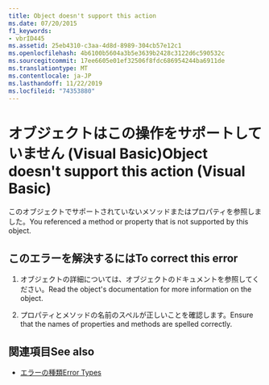 ```yaml
---
title: Object doesn't support this action
ms.date: 07/20/2015
f1_keywords:
- vbrID445
ms.assetid: 25eb4310-c3aa-4d8d-8989-304cb57e12c1
ms.openlocfilehash: 4b6100b5604a3b5e3639b2428c3122d6c590532c
ms.sourcegitcommit: 17ee6605e01ef32506f8fdc686954244ba6911de
ms.translationtype: MT
ms.contentlocale: ja-JP
ms.lasthandoff: 11/22/2019
ms.locfileid: "74353880"
---
```

# <a name="object-doesnt-support-this-action-visual-basic"></a><span data-ttu-id="f425a-102">オブジェクトはこの操作をサポートしていません (Visual Basic)</span><span class="sxs-lookup"><span data-stu-id="f425a-102">Object doesn't support this action (Visual Basic)</span></span>
<span data-ttu-id="f425a-103">このオブジェクトでサポートされていないメソッドまたはプロパティを参照しました。</span><span class="sxs-lookup"><span data-stu-id="f425a-103">You referenced a method or property that is not supported by this object.</span></span>  
  
## <a name="to-correct-this-error"></a><span data-ttu-id="f425a-104">このエラーを解決するには</span><span class="sxs-lookup"><span data-stu-id="f425a-104">To correct this error</span></span>  
  
1. <span data-ttu-id="f425a-105">オブジェクトの詳細については、オブジェクトのドキュメントを参照してください。</span><span class="sxs-lookup"><span data-stu-id="f425a-105">Read the object's documentation for more information on the object.</span></span>  
  
2. <span data-ttu-id="f425a-106">プロパティとメソッドの名前のスペルが正しいことを確認します。</span><span class="sxs-lookup"><span data-stu-id="f425a-106">Ensure that the names of properties and methods are spelled correctly.</span></span>  
  
## <a name="see-also"></a><span data-ttu-id="f425a-107">関連項目</span><span class="sxs-lookup"><span data-stu-id="f425a-107">See also</span></span>

- [<span data-ttu-id="f425a-108">エラーの種類</span><span class="sxs-lookup"><span data-stu-id="f425a-108">Error Types</span></span>](../../visual-basic/programming-guide/language-features/error-types.md)
